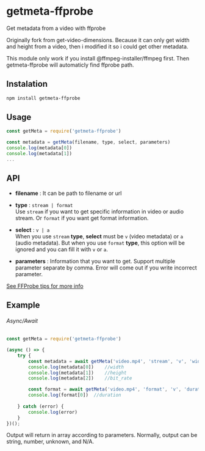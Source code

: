 # getmeta-ffprobe
Get metadata from a video with ffprobe

Originally fork from get-video-dimensions. Because it can only get width and height from a video, then i modified it so i could get other metadata.

This module only work if you install @ffmpeg-installer/ffmpeg first. Then getmeta-ffprobe will automaticly find ffprobe path. 

## Instalation
```sh
npm install getmeta-ffprobe
```

## Usage

```javascript
const getMeta = require('getmeta-ffprobe')

const metadata = getMeta(filename, type, select, parameters) 
console.log(metadata[0])
console.log(metadata[1])
...
```

## API

- **filename** : It can be path to filename or url

- **type** : `stream | format`   
Use `stream` if you want to get specific information in video or audio stream. Or `format` if you want get format information.

- **select** : `v | a`  
When you use `stream` **type**, **select** must be `v` (video metadata) or `a` (audio metadata). But when you use `format` **type**, this option will be ignored and you can fill it with `v` or `a`.

- **parameters** : Information that you want to get. Support multiple parameter separate by comma. Error will come out if you write incorrect parameter. 

[See FFProbe tips for more info](https://trac.ffmpeg.org/wiki/FFprobeTips)


## Example

###### Async/Await

```javascript
const getMeta = require('getmeta-ffprobe')

(async () => {
	try {
        const metadata = await getMeta('video.mp4', 'stream', 'v', 'width,height,bit_rate')
        console.log(metadata[0])    //width
        console.log(metadata[1])    //height
        console.log(metadata[2])    //bit_rate

        const format = await getMeta('video.mp4', 'format', 'v', 'duration')
        console.log(format[0])  //duration
		
	} catch (error) {
		console.log(error)
	}
})();
```

Output will return in array according to parameters. Normally, output can be string, number, unknown, and N/A. 
